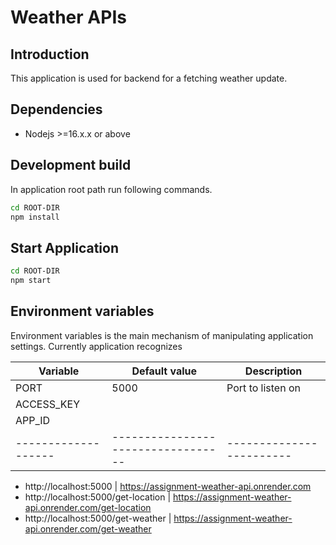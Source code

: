 Weather APIs
===========================

## Introduction
This application is used for backend for a fetching weather update.
## Dependencies
 - Nodejs >=16.x.x or above

## Development build
In application root path run following commands.
```bash
cd ROOT-DIR
npm install
````
## Start Application
```bash
cd ROOT-DIR
npm start
````

## Environment variables
Environment variables is the main mechanism of manipulating application settings. Currently application recognizes

| Variable           | Default value                     | Description             |
| ------------------ | ----------------------------------| ----------------------- |
| PORT               | 5000                              | Port to listen on       |
| ACCESS_KEY         |                                   |                         |
| APP_ID             |                                   |                         |
| -------------------| ----------------------------------| ------------------------|

- http://localhost:5000 | https://assignment-weather-api.onrender.com
- http://localhost:5000/get-location | https://assignment-weather-api.onrender.com/get-location
- http://localhost:5000/get-weather | https://assignment-weather-api.onrender.com/get-weather
